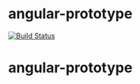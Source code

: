 # angular-prototype

[![Build Status](https://travis-ci.org/coding-house-jan2015/angular-prototype.svg?branch=master)](https://travis-ci.org/coding-house-jan2015/angular-prototype)
# angular-prototype
